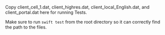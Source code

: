 Copy client_cell_1.dat, client_highres.dat, client_local_English.dat, and client_portal.dat here for running Tests.

Make sure to run `swift test` from the root directory so it can correctly find the path to the files.
